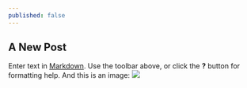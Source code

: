 ```yaml
---
published: false
---
```


## A New Post

Enter text in [Markdown](http://daringfireball.net/projects/markdown/). Use the toolbar above, or click the **?** button for formatting help.
And this is an image:
![](/_posts/Jul%2018%2C%202014%2011%3A06%3A26%20AM.jpg)
